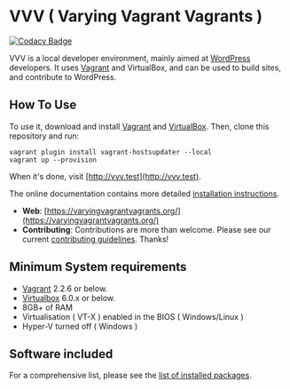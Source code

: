 # VVV ( Varying Vagrant Vagrants )

[![Codacy Badge](https://api.codacy.com/project/badge/Grade/206b06167aaf48aab24422cd417e8afa)](https://www.codacy.com/gh/Varying-Vagrant-Vagrants/VVV?utm_source=github.com&amp;utm_medium=referral&amp;utm_content=Varying-Vagrant-Vagrants/VVV&amp;utm_campaign=Badge_Grade)

VVV is a local developer environment, mainly aimed at [WordPress](https://wordpress.org) developers. It uses [Vagrant](https://www.vagrantup.com) and VirtualBox, and can be used to build sites, and contribute to WordPress.

## How To Use

To use it, download and install [Vagrant](https://www.vagrantup.com) and [VirtualBox](https://www.virtualbox.org/). Then, clone this repository and run:

```shell
vagrant plugin install vagrant-hostsupdater --local
vagrant up --provision
```

When it's done, visit [http://vvv.test](http://vvv.test).

The online documentation contains more detailed [installation instructions](https://varyingvagrantvagrants.org/docs/en-US/installation/).

* **Web**: [https://varyingvagrantvagrants.org/](https://varyingvagrantvagrants.org/)
* **Contributing**: Contributions are more than welcome. Please see our current [contributing guidelines](https://varyingvagrantvagrants.org/docs/en-US/contributing/). Thanks!

## Minimum System requirements

* [Vagrant](https://www.vagrantup.com) 2.2.6 or below.
* [Virtualbox](https://www.virtualbox.org) 6.0.x or below.
* 8GB+ of RAM
* Virtualisation ( VT-X ) enabled in the BIOS ( Windows/Linux )
* Hyper-V turned off ( Windows )

## Software included

For a comprehensive list, please see the [list of installed packages](https://varyingvagrantvagrants.org/docs/en-US/installed-packages/).

